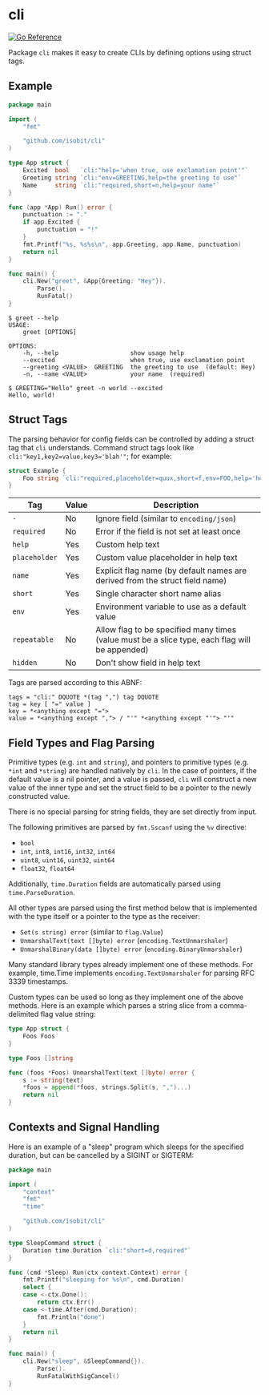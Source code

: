 # cli

[![Go Reference](https://pkg.go.dev/badge/github.com/isobit/cli.svg)](https://pkg.go.dev/github.com/isobit/cli)

Package `cli` makes it easy to create CLIs by defining options using struct
tags.

## Example

```go
package main

import (
	"fmt"

	"github.com/isobit/cli"
)

type App struct {
	Excited  bool   `cli:"help='when true, use exclamation point'"`
	Greeting string `cli:"env=GREETING,help=the greeting to use"`
	Name     string `cli:"required,short=n,help=your name"`
}

func (app *App) Run() error {
	punctuation := "."
	if app.Excited {
		punctuation = "!"
	}
	fmt.Printf("%s, %s%s\n", app.Greeting, app.Name, punctuation)
	return nil
}

func main() {
	cli.New("greet", &App{Greeting: "Hey"}).
		Parse().
		RunFatal()
}
```

```console
$ greet --help
USAGE:
    greet [OPTIONS]

OPTIONS:
    -h, --help                    show usage help
    --excited                     when true, use exclamation point
    --greeting <VALUE>  GREETING  the greeting to use  (default: Hey)
    -n, --name <VALUE>            your name  (required)

$ GREETING="Hello" greet -n world --excited
Hello, world!
```

## Struct Tags

The parsing behavior for config fields can be controlled by adding a struct tag
that `cli` understands. Command struct tags look like
`cli:"key1,key2=value,key3='blah'"`; for example:

```go
struct Example {
	Foo string `cli:"required,placeholder=quux,short=f,env=FOO,help='hello, world'"`
}
```

| Tag           | Value | Description                                                                                    |
| -             | -     | -                                                                                              |
| `-`           | No    | Ignore field (similar to `encoding/json`)                                                      |
| `required`    | No    | Error if the field is not set at least once                                                    |
| `help`        | Yes   | Custom help text                                                                               |
| `placeholder` | Yes   | Custom value placeholder in help text                                                          |
| `name`        | Yes   | Explicit flag name (by default names are derived from the struct field name)                   |
| `short`       | Yes   | Single character short name alias                                                              |
| `env`         | Yes   | Environment variable to use as a default value                                                 |
| `repeatable`  | No    | Allow flag to be specified many times (value must be a slice type, each flag will be appended) |
| `hidden`      | No    | Don't show field in help text |

Tags are parsed according to this ABNF:

	tags = "cli:" DQUOTE *(tag ",") tag DQUOTE
	tag = key [ "=" value ]
	key = *<anything except "=">
	value = *<anything except ","> / "'" *<anything except "'"> "'"

## Field Types and Flag Parsing

Primitive types (e.g. `int` and `string`), and pointers to primitive types
(e.g. `*int` and `*string`) are handled natively by `cli`. In the case of
pointers, if the default value is a nil pointer, and a value is passed, `cli`
will construct a new value of the inner type and set the struct field to be a
pointer to the newly constructed value.

There is no special parsing for string fields, they are set directly from input.

The following primitives are parsed by `fmt.Sscanf` using the `%v` directive:

- `bool`
- `int`, `int8`, `int16`, `int32`, `int64`
- `uint8`, `uint16`, `uint32`, `uint64`
- `float32`, `float64`

Additionally, `time.Duration` fields are automatically parsed using
`time.ParseDuration`.

All other types are parsed using the first method below that is implemented
with the type itself or a pointer to the type as the receiver:

- `Set(s string) error` (similar to `flag.Value`)
- `UnmarshalText(text []byte) error` (`encoding.TextUnmarshaler`)
- `UnmarshalBinary(data []byte) error` (`encoding.BinaryUnmarshaler`)

Many standard library types already implement one of these methods. For
example, time.Time implements `encoding.TextUnmarshaler` for parsing RFC 3339
timestamps.

Custom types can be used so long as they implement one of the above methods.
Here is an example which parses a string slice from a comma-delimited flag
value string:

```go
type App struct {
	Foos Foos
}

type Foos []string

func (foos *Foos) UnmarshalText(text []byte) error {
	s := string(text)
	*foos = append(*foos, strings.Split(s, ",")...)
	return nil
}
```

## Contexts and Signal Handling

Here is an example of a "sleep" program which sleeps for the specified
duration, but can be cancelled by a SIGINT or SIGTERM:

```go
package main

import (
	"context"
	"fmt"
	"time"

	"github.com/isobit/cli"
)

type SleepCommand struct {
	Duration time.Duration `cli:"short=d,required"`
}

func (cmd *Sleep) Run(ctx context.Context) error {
	fmt.Printf("sleeping for %s\n", cmd.Duration)
	select {
	case <-ctx.Done():
		return ctx.Err()
	case <-time.After(cmd.Duration):
		fmt.Println("done")
	}
	return nil
}

func main() {
	cli.New("sleep", &SleepCommand{}).
		Parse().
		RunFatalWithSigCancel()
}
```
